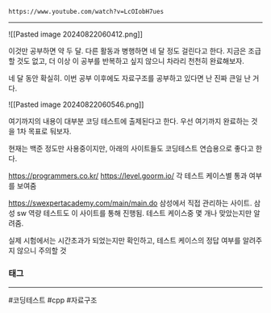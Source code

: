 ```vid
https://www.youtube.com/watch?v=LcOIobH7ues
```
---


![[Pasted image 20240822060412.png]]

이것만 공부하면 약 두 달. 다른 활동과 병행하면 네 달 정도 걸린다고 한다. 지금은 조급할 것도 없고, 더 이상 이 공부를 반복하고 싶지 않으니 차라리 천천히 완료해보자.

네 달 동안 확실히. 이번 공부 이후에도 자료구조를 공부하고 있다면 난 진짜 큰일 난 거다.

![[Pasted image 20240822060546.png]]

여기까지의 내용이 대부분 코딩 테스트에 출제된다고 한다. 우선 여기까지 완료하는 것을 1차 목표로 둬보자.

현재는 백준 정도만 사용중이지만, 아래의 사이트들도 코딩테스트 연습용으로 좋다고 한다.

https://programmers.co.kr/
https://level.goorm.io/
각 테스트 케이스별 통과 여부를 보여줌

https://swexpertacademy.com/main/main.do
삼성에서 직접 관리하는 사이트. 삼성 sw 역량 테스트도 이 사이트를 통해 진행됨.
테스트 케이스중 몇 개나 맞았는지만 알려줌.

실제 시험에서는 시간초과가 되었는지만 확인하고, 테스트 케이스의 정답 여부를 알려주지 않으니 주의할 것

### 태그
---
#코딩테스트 #cpp #자료구조



